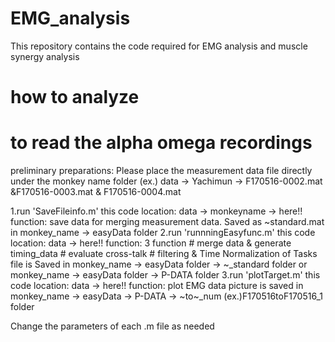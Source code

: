 # EMG_analysis
This repository contains the code required for EMG analysis and muscle synergy analysis

# how to analyze
# to read the alpha omega recordings
preliminary preparations:
Please place the measurement data file directly under the monkey name folder
(ex.) data -> Yachimun -> F170516-0002.mat &F170516-0003.mat & F170516-0004.mat

1.run 'SaveFileinfo.m'
  this code location: data -> monkeyname -> here!!
  function: save data for merging measurement data. Saved as ~standard.mat in monkey_name -> easyData folder
2.run 'runnningEasyfunc.m'
  this code location: data -> here!!
  function: 3 function
            # merge data & generate timing_data
            # evaluate cross-talk
            # filtering & Time Normalization of Tasks
  file is Saved in monkey_name -> easyData folder -> ~_standard folder or monkey_name -> easyData folder -> P-DATA folder
3.run 'plotTarget.m'
  this code location: data -> here!!
  function: plot EMG data
  picture is saved in monkey_name -> easyData -> P-DATA -> ~to~_num (ex.)F170516toF170516_1 folder

Change the parameters of each .m file as needed
